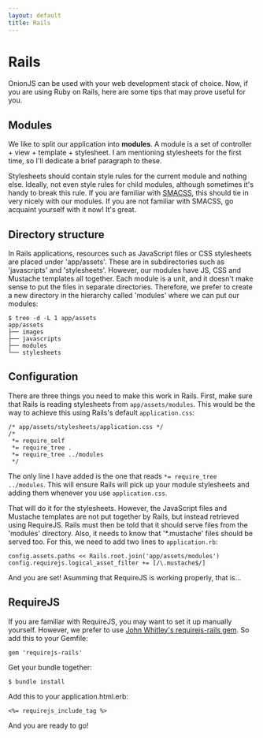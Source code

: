 ```yaml
---
layout: default
title: Rails
---
```


# Rails

OnionJS can be used with your web development stack of choice. Now, if you are using Ruby on Rails, here are some tips that may prove useful for you.

## Modules

We like to split our application into **modules**. A module is a set of controller + view + template + stylesheet. I am mentioning stylesheets for the first time, so I'll dedicate a brief paragraph to these.

Stylesheets should contain style rules for the current module and nothing else. Ideally, not even style rules for child modules, although sometimes it's handy to break this rule. If you are familiar with [SMACSS](http://smacss.com/), this should tie in very nicely with our modules. If you are not familiar with SMACSS, go acquaint yourself with it now! It's great.

## Directory structure

In Rails applications, resources such as JavaScript files or CSS stylesheets are placed under 'app/assets'. These are in subdirectories such as 'javascripts' and 'stylesheets'. However, our modules have JS, CSS and Mustache templates all together. Each module is a unit, and it doesn't make sense to put the files in separate directories. Therefore, we prefer to create a new directory in the hierarchy called 'modules' where we can put our modules:

    $ tree -d -L 1 app/assets
    app/assets
    ├── images
    ├── javascripts
    ├── modules
    └── stylesheets

## Configuration

There are three things you need to make this work in Rails. First, make sure that Rails is reading stylesheets from `app/assets/modules`. This would be the way to achieve this using Rails's default `application.css`:

    /* app/assets/stylesheets/application.css */
    /*
     *= require_self
     *= require_tree .
     *= require_tree ../modules
     */

The only line I have added is the one that reads `*= require_tree ../modules`. This will ensure Rails will pick up your module stylesheets and adding them whenever you use `application.css`.

That will do it for the stylesheets. However, the JavaScript files and Mustache templates are not put together by Rails, but instead retrieved using RequireJS. Rails must then be told that it should serve files from the 'modules' directory. Also, it needs to know that '*.mustache' files should be served too. For this, we need to add two lines to `application.rb`:

    config.assets.paths << Rails.root.join('app/assets/modules')
    config.requirejs.logical_asset_filter += [/\.mustache$/]

And you are set! Asumming that RequireJS is working properly, that is...

## RequireJS

If you are familiar with RequireJS, you may want to set it up manually yourself. However, we prefer to use [John Whitley's requirejs-rails gem](https://github.com/jwhitley/requirejs-rails). So add this to your Gemfile:

    gem 'requirejs-rails'

Get your bundle together:

    $ bundle install

Add this to your application.html.erb:

    <%= requirejs_include_tag %>

And you are ready to go!
